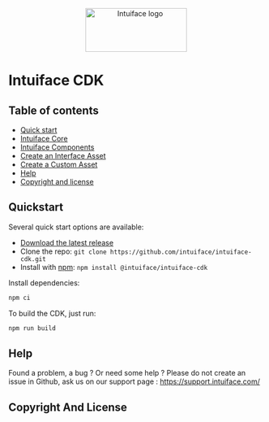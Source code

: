 <p align="center">
  <a href="https://www.intuiface.com//">
    <img src="https://assets-global.website-files.com/6090f790a8effe00c12b39d0/6090f790a8effef0002b3c56_Intuiface%20logo%20animated.gif" alt="Intuiface logo" width="200" height="86">
  </a>
</p>

# Intuiface CDK

## Table of contents

- [Quick start](#quickstart)
- [Intuiface Core](./libs/core/README.md)
- [Intuiface Components](./libs/components/README.md)
- [Create an Interface Asset](./libs/tools/schematics/interface-asset-schematics/README.md)
- [Create a Custom Asset](./libs/tools/schematics/custom-asset-schematics/README.md)
- [Help](#help)
- [Copyright and license](#copyright-and-license)

## Quickstart

Several quick start options are available:
- [Download the latest release](https://github.com/intuiface/intuiface-cdk/releases/latest)
- Clone the repo: `git clone https://github.com/intuiface/intuiface-cdk.git`
- Install with [npm](https://www.npmjs.com/): `npm install @intuiface/intuiface-cdk`

Install dependencies:

```bash
npm ci
```
To build the CDK, just run:

```bash
npm run build
```

## Help

Found a problem, a bug ? Or need some help ? 
Please do not create an issue in Github, ask us on our support page : https://support.intuiface.com/

## Copyright And License